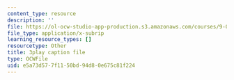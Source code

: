 ```yaml
---
content_type: resource
description: ''
file: https://ol-ocw-studio-app-production.s3.amazonaws.com/courses/9-00sc-introduction-to-psychology-fall-2011/e5a73d577f1150bd94d80e675c81f224_z9XQpjNgeBI.vtt
file_type: application/x-subrip
learning_resource_types: []
resourcetype: Other
title: 3play caption file
type: OCWFile
uid: e5a73d57-7f11-50bd-94d8-0e675c81f224
---
```


